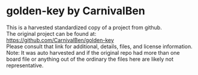 
# golden-key by CarnivalBen  
This is a harvested standardized copy of a project from github.  
The original project can be found at:  
https://github.com/CarnivalBen/golden-key  
Please consult that link for additional, details, files, and license information.  
Note: It was auto harvested and if the original repo had more than one board file or anything out of the ordinary the files here are likely not representative.  
    